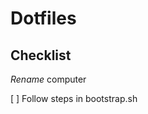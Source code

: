 # Dotfiles

## Checklist

<p class="important">
<em>Rename</em> computer
</p>
[ ] Follow steps in bootstrap.sh
